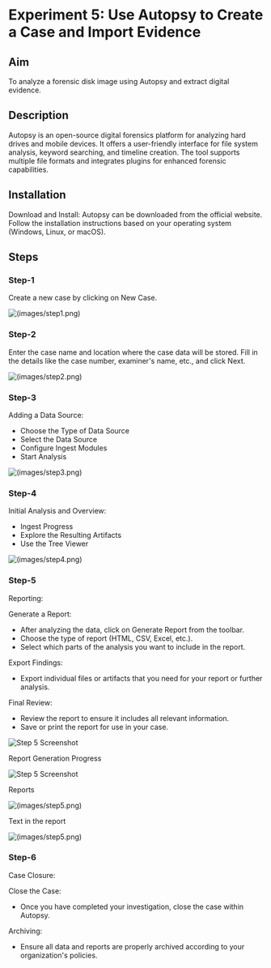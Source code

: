 # Experiment 5: Use Autopsy to Create a Case and Import Evidence

## Aim
To analyze a forensic disk image using Autopsy and extract digital evidence.

## Description
Autopsy is an open-source digital forensics platform for analyzing hard drives and mobile devices. It offers a user-friendly interface for file system analysis, keyword searching, and timeline creation. The tool supports multiple file formats and integrates plugins for enhanced forensic capabilities.

## Installation
Download and Install: Autopsy can be downloaded from the official website. Follow the installation instructions based on your operating system (Windows, Linux, or macOS).

## Steps

### Step-1
Create a new case by clicking on New Case.

![(images/step1.png)](https://github.com/Prasadreddy-k/Digital-Forensics-Lab-Experiment/blob/main/images/Ex-5.1.png)

### Step-2
Enter the case name and location where the case data will be stored. Fill in the details like the case number, examiner's name, etc., and click Next.

![(images/step2.png)](https://github.com/Prasadreddy-k/Digital-Forensics-Lab-Experiment/blob/main/images/Ex-5.2.png)

### Step-3
Adding a Data Source:

- Choose the Type of Data Source
- Select the Data Source
- Configure Ingest Modules
- Start Analysis

![(images/step3.png)](https://github.com/Prasadreddy-k/Digital-Forensics-Lab-Experiment/blob/main/images/Ex-5.3.png)

### Step-4
Initial Analysis and Overview:

- Ingest Progress
- Explore the Resulting Artifacts
- Use the Tree Viewer

![(images/step4.png)](https://github.com/Prasadreddy-k/Digital-Forensics-Lab-Experiment/blob/main/images/Ex-5.4.png)

### Step-5
Reporting:

Generate a Report:

- After analyzing the data, click on Generate Report from the toolbar.
- Choose the type of report (HTML, CSV, Excel, etc.).
- Select which parts of the analysis you want to include in the report.

Export Findings:

- Export individual files or artifacts that you need for your report or further analysis.

Final Review:

- Review the report to ensure it includes all relevant information.
- Save or print the report for use in your case.

![[Step 5 Screenshot](images/step5.png)](https://github.com/Prasadreddy-k/Digital-Forensics-Lab-Experiment/blob/main/images/Ex-5.5.png)

Report Generation Progress

![[Step 5 Screenshot](images/step5.png)](https://github.com/Prasadreddy-k/Digital-Forensics-Lab-Experiment/blob/main/images/Ex-5.6.png)

Reports

![(images/step5.png)](https://github.com/Prasadreddy-k/Digital-Forensics-Lab-Experiment/blob/main/images/Ex-5.7.png)

Text in the report

![(images/step5.png)](https://github.com/Prasadreddy-k/Digital-Forensics-Lab-Experiment/blob/main/images/Ex-5.8.png)

### Step-6
Case Closure:

Close the Case:

- Once you have completed your investigation, close the case within Autopsy.

Archiving:

- Ensure all data and reports are properly archived according to your organization's policies.
